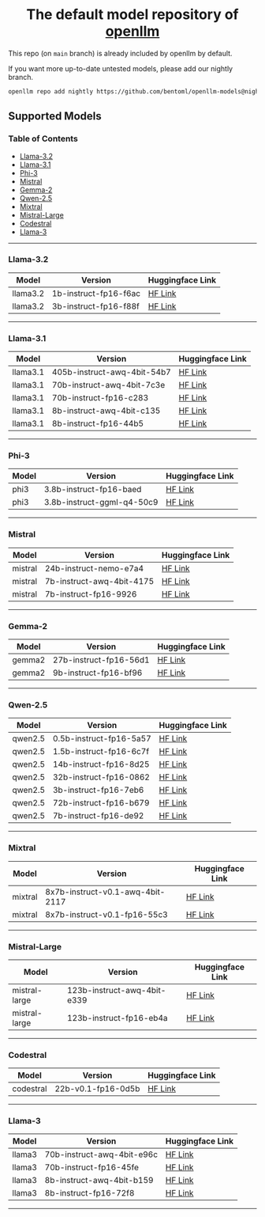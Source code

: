 <div align="center">
    <h1 align="center">The default model repository of <a href="https://github.com/bentoml/openllm">openllm</a></h1>
</div>

This repo (on `main` branch) is already included by openllm by default.

If you want more up-to-date untested models, please add our nightly branch.

```bash
openllm repo add nightly https://github.com/bentoml/openllm-models@nightly
```

## Supported Models

### Table of Contents

- [Llama-3.2](#llama3.2)
- [Llama-3.1](#llama3.1)
- [Phi-3](#phi3)
- [Mistral](#mistral)
- [Gemma-2](#gemma2)
- [Qwen-2.5](#qwen2.5)
- [Mixtral](#mixtral)
- [Mistral-Large](#mistral-large)
- [Codestral](#codestral)
- [Llama-3](#llama3)

---


### Llama-3.2 <a id="llama3.2"></a>

| Model | Version | Huggingface Link |
| --- | --- | --- |
| llama3.2 | 1b-instruct-fp16-f6ac | [HF Link](https://huggingface.co/meta-llama/Llama-3.2-1B-Instruct) |
| llama3.2 | 3b-instruct-fp16-f88f | [HF Link](https://huggingface.co/meta-llama/Llama-3.2-3B-Instruct) |

---


### Llama-3.1 <a id="llama3.1"></a>

| Model | Version | Huggingface Link |
| --- | --- | --- |
| llama3.1 | 405b-instruct-awq-4bit-54b7 | [HF Link](https://huggingface.co/hugging-quants/Meta-Llama-3.1-405B-Instruct-AWQ-INT4) |
| llama3.1 | 70b-instruct-awq-4bit-7c3e | [HF Link](https://huggingface.co/hugging-quants/Meta-Llama-3.1-70B-Instruct-AWQ-INT4) |
| llama3.1 | 70b-instruct-fp16-c283 | [HF Link](https://huggingface.co/meta-llama/Meta-Llama-3.1-70B-Instruct) |
| llama3.1 | 8b-instruct-awq-4bit-c135 | [HF Link](https://huggingface.co/hugging-quants/Meta-Llama-3.1-8B-Instruct-AWQ-INT4) |
| llama3.1 | 8b-instruct-fp16-44b5 | [HF Link](https://huggingface.co/meta-llama/Meta-Llama-3.1-8B-Instruct) |

---


### Phi-3 <a id="phi3"></a>

| Model | Version | Huggingface Link |
| --- | --- | --- |
| phi3 | 3.8b-instruct-fp16-baed | [HF Link](https://huggingface.co/microsoft/Phi-3-mini-4k-instruct) |
| phi3 | 3.8b-instruct-ggml-q4-50c9 | [HF Link](https://huggingface.co/microsoft/Phi-3-mini-4k-instruct-gguf) |

---


### Mistral <a id="mistral"></a>

| Model | Version | Huggingface Link |
| --- | --- | --- |
| mistral | 24b-instruct-nemo-e7a4 | [HF Link](https://huggingface.co/mistralai/Mistral-Nemo-Instruct-2407) |
| mistral | 7b-instruct-awq-4bit-4175 | [HF Link](https://huggingface.co/TheBloke/Mistral-7B-Instruct-v0.1-AWQ) |
| mistral | 7b-instruct-fp16-9926 | [HF Link](https://huggingface.co/mistralai/Mistral-7B-Instruct-v0.1) |

---


### Gemma-2 <a id="gemma2"></a>

| Model | Version | Huggingface Link |
| --- | --- | --- |
| gemma2 | 27b-instruct-fp16-56d1 | [HF Link](https://huggingface.co/google/gemma-2-27b-it) |
| gemma2 | 9b-instruct-fp16-bf96 | [HF Link](https://huggingface.co/google/gemma-2-9b-it) |

---


### Qwen-2.5 <a id="qwen2.5"></a>

| Model | Version | Huggingface Link |
| --- | --- | --- |
| qwen2.5 | 0.5b-instruct-fp16-5a57 | [HF Link](https://huggingface.co/Qwen/Qwen2.5-0.5B-Instruct) |
| qwen2.5 | 1.5b-instruct-fp16-6c7f | [HF Link](https://huggingface.co/Qwen/Qwen2.5-1.5B-Instruct) |
| qwen2.5 | 14b-instruct-fp16-8d25 | [HF Link](https://huggingface.co/Qwen/Qwen2.5-14B-Instruct) |
| qwen2.5 | 32b-instruct-fp16-0862 | [HF Link](https://huggingface.co/Qwen/Qwen2.5-32B-Instruct) |
| qwen2.5 | 3b-instruct-fp16-7eb6 | [HF Link](https://huggingface.co/Qwen/Qwen2.5-3B-Instruct) |
| qwen2.5 | 72b-instruct-fp16-b679 | [HF Link](https://huggingface.co/Qwen/Qwen2.5-72B-Instruct) |
| qwen2.5 | 7b-instruct-fp16-de92 | [HF Link](https://huggingface.co/Qwen/Qwen2.5-7B-Instruct) |

---


### Mixtral <a id="mixtral"></a>

| Model | Version | Huggingface Link |
| --- | --- | --- |
| mixtral | 8x7b-instruct-v0.1-awq-4bit-2117 | [HF Link](https://huggingface.co/casperhansen/mixtral-instruct-awq) |
| mixtral | 8x7b-instruct-v0.1-fp16-55c3 | [HF Link](https://huggingface.co/mistralai/Mixtral-8x7B-Instruct-v0.1) |

---


### Mistral-Large <a id="mistral-large"></a>

| Model | Version | Huggingface Link |
| --- | --- | --- |
| mistral-large | 123b-instruct-awq-4bit-e339 | [HF Link](https://huggingface.co/casperhansen/mistral-large-instruct-2407-awq) |
| mistral-large | 123b-instruct-fp16-eb4a | [HF Link](https://huggingface.co/mistralai/Mistral-Large-Instruct-2407) |

---


### Codestral <a id="codestral"></a>

| Model | Version | Huggingface Link |
| --- | --- | --- |
| codestral | 22b-v0.1-fp16-0d5b | [HF Link](https://huggingface.co/mistralai/Codestral-22B-v0.1) |

---


### Llama-3 <a id="llama3"></a>

| Model | Version | Huggingface Link |
| --- | --- | --- |
| llama3 | 70b-instruct-awq-4bit-e96c | [HF Link](https://huggingface.co/casperhansen/llama-3-70b-instruct-awq) |
| llama3 | 70b-instruct-fp16-45fe | [HF Link](https://huggingface.co/meta-llama/Meta-Llama-3-70B-Instruct) |
| llama3 | 8b-instruct-awq-4bit-b159 | [HF Link](https://huggingface.co/casperhansen/llama-3-8b-instruct-awq) |
| llama3 | 8b-instruct-fp16-72f8 | [HF Link](https://huggingface.co/meta-llama/Meta-Llama-3-8B-Instruct) |

---

